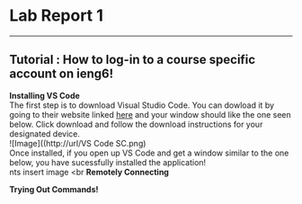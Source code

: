 # Lab Report 1 <br>

---

## Tutorial : How to log-in to a course specific account on ieng6! <br>

**Installing VS Code** <br>
The first step is to download Visual Studio Code. You can dowload it by going to their website linked [here](https://code.visualstudio.com/) and your window should like the one seen below. Click download and follow the download instructions for your designated device.  <br>
![Image]((http://url/VS Code SC.png) <br>
Once installed, if you open up VS Code and get a window similar to the one below, you have sucessfully installed the application! <br>
nts insert image <br
**Remotely Connecting** <br>

**Trying Out Commands!** <br>

